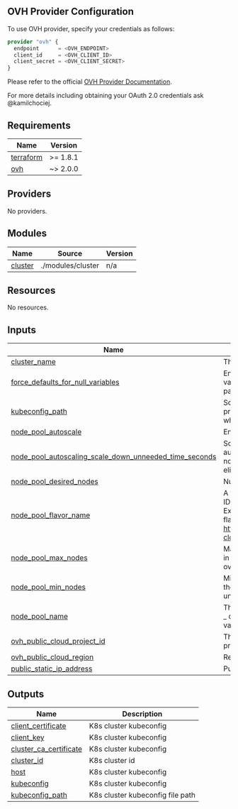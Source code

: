 ## OVH Provider Configuration

To use OVH provider, specify your credentials as follows:
```terraform
provider "ovh" {
  endpoint      = <OVH_ENDPOINT>
  client_id     = <OVH_CLIENT_ID>
  client_secret = <OVH_CLIENT_SECRET>
}
```

Please refer to the official [OVH Provider Documentation](https://registry.terraform.io/providers/ovh/ovh/latest/docs#oauth2).

For more details including obtaining your OAuth 2.0 credentials ask @kamilchociej.

<!-- BEGIN_TF_DOCS -->
## Requirements

| Name | Version |
|------|---------|
| <a name="requirement_terraform"></a> [terraform](#requirement\_terraform) | >= 1.8.1 |
| <a name="requirement_ovh"></a> [ovh](#requirement\_ovh) | ~> 2.0.0 |

## Providers

No providers.

## Modules

| Name | Source | Version |
|------|--------|---------|
| <a name="module_cluster"></a> [cluster](#module\_cluster) | ./modules/cluster | n/a |

## Resources

No resources.

## Inputs

| Name | Description | Type | Default | Required |
|------|-------------|------|---------|:--------:|
| <a name="input_cluster_name"></a> [cluster\_name](#input\_cluster\_name) | The name of the kubernetes cluster. | `string` | `"streamx"` | no |
| <a name="input_force_defaults_for_null_variables"></a> [force\_defaults\_for\_null\_variables](#input\_force\_defaults\_for\_null\_variables) | Enables forcing default variable values when the variable value passed to the module is null. | `bool` | `true` | no |
| <a name="input_kubeconfig_path"></a> [kubeconfig\_path](#input\_kubeconfig\_path) | Script creates kubeconfig file with provided path. No file is created when null is provided. | `any` | `null` | no |
| <a name="input_node_pool_autoscale"></a> [node\_pool\_autoscale](#input\_node\_pool\_autoscale) | Enable auto-scaling for the pool. | `bool` | `true` | no |
| <a name="input_node_pool_autoscaling_scale_down_unneeded_time_seconds"></a> [node\_pool\_autoscaling\_scale\_down\_unneeded\_time\_seconds](#input\_node\_pool\_autoscaling\_scale\_down\_unneeded\_time\_seconds) | ScaleDownUnneededTimeSeconds autoscaling parameter How long a node should be unneeded before it is eligible for scale down | `number` | `1200` | no |
| <a name="input_node_pool_desired_nodes"></a> [node\_pool\_desired\_nodes](#input\_node\_pool\_desired\_nodes) | Number of nodes to start. | `number` | `5` | no |
| <a name="input_node_pool_flavor_name"></a> [node\_pool\_flavor\_name](#input\_node\_pool\_flavor\_name) | A valid OVHcloud public cloud flavor ID in which the nodes will be started. Ex: b2-7. You can find the list of flavor IDs: https://www.ovhcloud.com/fr/public-cloud/prices/. | `string` | `"d2-8"` | no |
| <a name="input_node_pool_max_nodes"></a> [node\_pool\_max\_nodes](#input\_node\_pool\_max\_nodes) | Maximum number of nodes allowed in the pool. Setting desired\_nodes over this value will raise an error. | `number` | `10` | no |
| <a name="input_node_pool_min_nodes"></a> [node\_pool\_min\_nodes](#input\_node\_pool\_min\_nodes) | Minimum number of nodes allowed in the pool. Setting desired\_nodes under this value will raise an error. | `number` | `5` | no |
| <a name="input_node_pool_name"></a> [node\_pool\_name](#input\_node\_pool\_name) | The name of the node\_pool. Warning: \_ char is not allowed! Changing this value recreates the resource. | `string` | `"streamx"` | no |
| <a name="input_ovh_public_cloud_project_id"></a> [ovh\_public\_cloud\_project\_id](#input\_ovh\_public\_cloud\_project\_id) | The id of the public OVH cloud project | `string` | n/a | yes |
| <a name="input_ovh_public_cloud_region"></a> [ovh\_public\_cloud\_region](#input\_ovh\_public\_cloud\_region) | Region of cloud deployment | `string` | `"GRA11"` | no |
| <a name="input_public_static_ip_address"></a> [public\_static\_ip\_address](#input\_public\_static\_ip\_address) | Public IP address | `string` | `null` | no |

## Outputs

| Name | Description |
|------|-------------|
| <a name="output_client_certificate"></a> [client\_certificate](#output\_client\_certificate) | K8s cluster kubeconfig |
| <a name="output_client_key"></a> [client\_key](#output\_client\_key) | K8s cluster kubeconfig |
| <a name="output_cluster_ca_certificate"></a> [cluster\_ca\_certificate](#output\_cluster\_ca\_certificate) | K8s cluster kubeconfig |
| <a name="output_cluster_id"></a> [cluster\_id](#output\_cluster\_id) | K8s cluster id |
| <a name="output_host"></a> [host](#output\_host) | K8s cluster kubeconfig |
| <a name="output_kubeconfig"></a> [kubeconfig](#output\_kubeconfig) | K8s cluster kubeconfig |
| <a name="output_kubeconfig_path"></a> [kubeconfig\_path](#output\_kubeconfig\_path) | K8s cluster kubeconfig file path |
<!-- END_TF_DOCS -->